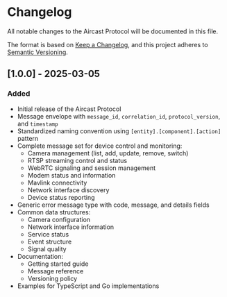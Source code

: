 # Changelog

All notable changes to the Aircast Protocol will be documented in this file.

The format is based on [Keep a Changelog](https://keepachangelog.com/en/1.0.0/),
and this project adheres to [Semantic Versioning](https://semver.org/spec/v2.0.0.html).

## [1.0.0] - 2025-03-05

### Added
- Initial release of the Aircast Protocol
- Message envelope with `message_id`, `correlation_id`, `protocol_version`, and `timestamp`
- Standardized naming convention using `[entity].[component].[action]` pattern
- Complete message set for device control and monitoring:
    - Camera management (list, add, update, remove, switch)
    - RTSP streaming control and status
    - WebRTC signaling and session management
    - Modem status and information
    - Mavlink connectivity
    - Network interface discovery
    - Device status reporting
- Generic error message type with code, message, and details fields
- Common data structures:
    - Camera configuration
    - Network interface information
    - Service status
    - Event structure
    - Signal quality
- Documentation:
    - Getting started guide
    - Message reference
    - Versioning policy
- Examples for TypeScript and Go implementations

